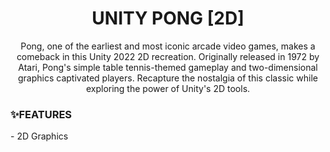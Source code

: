 <h1 align="center">UNITY PONG [2D]</h1>
<p align="center">Pong, one of the earliest and most iconic arcade video games, makes a comeback in this Unity 2022 2D recreation. Originally released in 1972 by Atari, Pong's simple table tennis-themed gameplay and two-dimensional graphics captivated players. Recapture the nostalgia of this classic while exploring the power of Unity's 2D tools.</p>

<h3>✨FEATURES</h3>
- 2D Graphics
